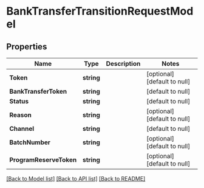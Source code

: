 # BankTransferTransitionRequestModel

## Properties
Name | Type | Description | Notes
------------ | ------------- | ------------- | -------------
**Token** | **string** |  | [optional] [default to null]
**BankTransferToken** | **string** |  | [default to null]
**Status** | **string** |  | [default to null]
**Reason** | **string** |  | [optional] [default to null]
**Channel** | **string** |  | [default to null]
**BatchNumber** | **string** |  | [optional] [default to null]
**ProgramReserveToken** | **string** |  | [optional] [default to null]

[[Back to Model list]](../README.md#documentation-for-models) [[Back to API list]](../README.md#documentation-for-api-endpoints) [[Back to README]](../README.md)


